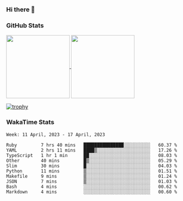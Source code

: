 ### Hi there 👋

### GitHub Stats

<a href="https://github.com/anuraghazra/github-readme-stats">
  <img align="center" height="170px" src="https://github-readme-stats.vercel.app/api/top-langs/?username=tksfjt1024&layout=compact&count_private=true&show_icons=true&show_icons=true&theme=graywhite" />
</a>
<a href="https://github.com/anuraghazra/github-readme-stats">
  <img align="center" height="170px" src="https://github-readme-stats.vercel.app/api?username=tksfjt1024&count_private=true&show_icons=true&show_icons=true&theme=graywhite" />
</a>

[![trophy](https://github-profile-trophy.vercel.app/?username=tksfjt1024)](https://github.com/ryo-ma/github-profile-trophy)

### WakaTime Stats

<!--START_SECTION:waka-->
```text
Week: 11 April, 2023 - 17 April, 2023

Ruby         7 hrs 40 mins   ███████████████░░░░░░░░░░   60.37 % 
YAML         2 hrs 11 mins   ████▒░░░░░░░░░░░░░░░░░░░░   17.26 % 
TypeScript   1 hr 1 min      ██░░░░░░░░░░░░░░░░░░░░░░░   08.03 % 
Other        40 mins         █▒░░░░░░░░░░░░░░░░░░░░░░░   05.29 % 
Slim         30 mins         █░░░░░░░░░░░░░░░░░░░░░░░░   04.03 % 
Python       11 mins         ▒░░░░░░░░░░░░░░░░░░░░░░░░   01.51 % 
Makefile     9 mins          ▒░░░░░░░░░░░░░░░░░░░░░░░░   01.24 % 
JSON         7 mins          ▒░░░░░░░░░░░░░░░░░░░░░░░░   01.03 % 
Bash         4 mins          ░░░░░░░░░░░░░░░░░░░░░░░░░   00.62 % 
Markdown     4 mins          ░░░░░░░░░░░░░░░░░░░░░░░░░   00.60 % 
```
<!--END_SECTION:waka-->
